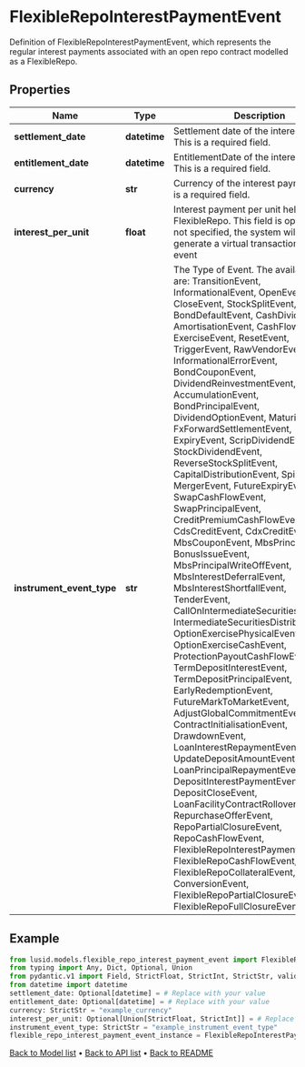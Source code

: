 # FlexibleRepoInterestPaymentEvent

Definition of FlexibleRepoInterestPaymentEvent, which represents the regular interest payments associated with an open repo contract modelled as a FlexibleRepo.
## Properties
Name | Type | Description | Notes
------------ | ------------- | ------------- | -------------
**settlement_date** | **datetime** | Settlement date of the interest payment. This is a required field. | [optional] 
**entitlement_date** | **datetime** | EntitlementDate of the interest payment. This is a required field. | [optional] 
**currency** | **str** | Currency of the interest payment. This is a required field. | 
**interest_per_unit** | **float** | Interest payment per unit held of the FlexibleRepo. This field is optional. If not specified, the system will not generate a virtual transaction for this event | [optional] 
**instrument_event_type** | **str** | The Type of Event. The available values are: TransitionEvent, InformationalEvent, OpenEvent, CloseEvent, StockSplitEvent, BondDefaultEvent, CashDividendEvent, AmortisationEvent, CashFlowEvent, ExerciseEvent, ResetEvent, TriggerEvent, RawVendorEvent, InformationalErrorEvent, BondCouponEvent, DividendReinvestmentEvent, AccumulationEvent, BondPrincipalEvent, DividendOptionEvent, MaturityEvent, FxForwardSettlementEvent, ExpiryEvent, ScripDividendEvent, StockDividendEvent, ReverseStockSplitEvent, CapitalDistributionEvent, SpinOffEvent, MergerEvent, FutureExpiryEvent, SwapCashFlowEvent, SwapPrincipalEvent, CreditPremiumCashFlowEvent, CdsCreditEvent, CdxCreditEvent, MbsCouponEvent, MbsPrincipalEvent, BonusIssueEvent, MbsPrincipalWriteOffEvent, MbsInterestDeferralEvent, MbsInterestShortfallEvent, TenderEvent, CallOnIntermediateSecuritiesEvent, IntermediateSecuritiesDistributionEvent, OptionExercisePhysicalEvent, OptionExerciseCashEvent, ProtectionPayoutCashFlowEvent, TermDepositInterestEvent, TermDepositPrincipalEvent, EarlyRedemptionEvent, FutureMarkToMarketEvent, AdjustGlobalCommitmentEvent, ContractInitialisationEvent, DrawdownEvent, LoanInterestRepaymentEvent, UpdateDepositAmountEvent, LoanPrincipalRepaymentEvent, DepositInterestPaymentEvent, DepositCloseEvent, LoanFacilityContractRolloverEvent, RepurchaseOfferEvent, RepoPartialClosureEvent, RepoCashFlowEvent, FlexibleRepoInterestPaymentEvent, FlexibleRepoCashFlowEvent, FlexibleRepoCollateralEvent, ConversionEvent, FlexibleRepoPartialClosureEvent, FlexibleRepoFullClosureEvent | 
## Example

```python
from lusid.models.flexible_repo_interest_payment_event import FlexibleRepoInterestPaymentEvent
from typing import Any, Dict, Optional, Union
from pydantic.v1 import Field, StrictFloat, StrictInt, StrictStr, validator
from datetime import datetime
settlement_date: Optional[datetime] = # Replace with your value
entitlement_date: Optional[datetime] = # Replace with your value
currency: StrictStr = "example_currency"
interest_per_unit: Optional[Union[StrictFloat, StrictInt]] = # Replace with your value
instrument_event_type: StrictStr = "example_instrument_event_type"
flexible_repo_interest_payment_event_instance = FlexibleRepoInterestPaymentEvent(settlement_date=settlement_date, entitlement_date=entitlement_date, currency=currency, interest_per_unit=interest_per_unit, instrument_event_type=instrument_event_type)

```

[Back to Model list](../README.md#documentation-for-models) &#8226; [Back to API list](../README.md#documentation-for-api-endpoints) &#8226; [Back to README](../README.md)

